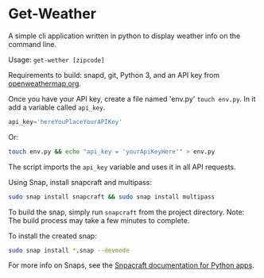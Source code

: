 # Get-Weather
A simple cli application written in python to display weather info on the command line.

Usage: `get-wether [zipcode]`

Requirements to build: snapd, git, Python 3, and an API key from [openweathermap.org](https://openweathermap.org/api).

Once you have your API key, create a file named 'env.py' `touch env.py`. In it add a variable called `api_key`.
```python
api_key='hereYouPlaceYourAPIKey'
```
Or:
```bash
touch env.py && echo "api_key = 'yourApiKeyHere'" > env.py
```
The script imports the `api_key` variable and uses it in all API requests.

Using Snap, install snapcraft and multipass: 
```bash
sudo snap install snapcraft && sudo snap install multipass
```
To build the snap, simply run `snapcraft` from the project directory. Note: The build process may take a few minutes
to complete.

To install the created snap:
```bash
sudo snap install *.snap --devmode
```
For more info on Snaps, see the [Snpacraft documentation for Python apps](https://snapcraft.io/docs/python-apps).